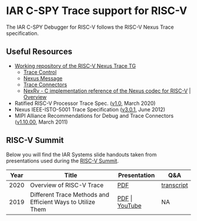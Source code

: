 # IAR C-SPY Trace support for RISC-V

The IAR C-SPY Debugger for RISC-V follows the RISC-V Nexus Trace specification.

## Useful Resources
- [Working repository of the RISC-V Nexus Trace TG](https://github.com/riscv-non-isa/tg-nexus-trace)
   - [Trace Control](https://github.com/riscv-non-isa/tg-nexus-trace/blob/master/docs/RISC-V-Trace-Control-Interface.adoc)
   - [Nexus Message]( https://github.com/riscv-non-isa/tg-nexus-trace/blob/master/docs/NexusTrace-TG-MessageDetails.adoc)
   - [Trace Connectors](https://github.com/riscv-non-isa/tg-nexus-trace/blob/master/docs/NexusTrace-TG-Connectors.adoc)
   - [NexRv - C implementation reference of the Nexus codec for RISC-V](https://github.com/riscv/tg-nexus-trace/tree/master/refcode/c) | [Overview](https://github.com/riscv/tg-nexus-trace/blob/master/refcode/c/NexusTraceTG-RefCode.pdf)
- Ratified RISC-V Processor Trace Spec. ([v1.0](https://github.com/riscv-non-isa/riscv-trace-spec/blob/e372bd36abc1b72ccbff31494a73a862367cbb29/riscv-trace-spec.pdf), March 2020)
- Nexus IEEE-ISTO-5001 Trace Specification ([v3.0.1](http://nexus5001.org/wp-content/uploads/2018/05/IEEE-ISTO-5001-2012-v3.0.1-Nexus-Standard.pdf), June 2012)
- MIPI Alliance Recommendations for Debug and Trace Connectors ([v1.10.00](https://mipi.org/sites/default/files/MIPI-Alliance-Recommendation-Debug-Trace-Connectors.pdf), March 2011)

## RISC-V Summit 
Below you will find the IAR Systems slide handouts taken from presentations used during the [RISC-V Summit](https://riscvsummit.com).

| Year | Title | Presentation | Q&A |
| ---- | ----- | ------- | ---------- |
| 2020 | Overview of RISC-V Trace | [PDF](https://github.com/IARSystems/trace-riscv/blob/main/docs/riscv-v-summit-2020/risc-v-summit-2020-trace-overview-tutorial.pdf) | [transcript](https://github.com/IARSystems/trace-riscv/blob/main/docs/riscv-v-summit-2020/risc-v-summit-2020-trace-overview-tutorial-chat-with-answers.pdf) |
| 2019 | Different Trace Methods and Efficient Ways to Utilize Them | [PDF](https://github.com/IARSystems/trace-riscv/blob/main/docs/riscv-v-summit-2019/12.11-14.50b-Different-Trace-Methods-and-Efficient-Ways-to-Utilize-Them.pdf) \| [YouTube](https://youtube.com/watch?v=v9HkTUMsBik) | NA |
